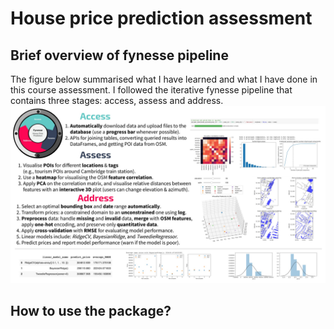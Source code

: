 # House price prediction assessment
## Brief overview of fynesse pipeline
The figure below summarised what I have learned and what I have done in this course assessment. I followed the iterative fynesse pipeline that contains three stages: access, assess and address.
![Overview](./images/final_overview.jpg)
## How to use the package?
